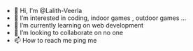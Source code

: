 - 👋 Hi, I’m @Lalith-Veerla 
- 👀 I’m interested in coding, indoor games , outdoor games ...
- 🌱 I’m currently learning on web development 
- 💞️ I’m looking to collaborate on no one 
- 📫 How to reach me ping me 

<!---
Lalith-Veerla/Lalith-Veerla is a ✨ special ✨ repository because its `README.md` (this file) appears on your GitHub profile.
You can click the Preview link to take a look at your changes.
--->
